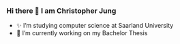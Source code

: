 ### Hi there 👋 I am Christopher Jung

- ✨ I’m studying computer science at Saarland University
- 🔭 I’m currently working on my Bachelor Thesis

<!--
- 🔭 I’m currently working on ...
- 🌱 I’m currently learning ...
- 👯 I’m looking to collaborate on ...
- 🤔 I’m looking for help with ...
- 💬 Ask me about ...
- 📫 How to reach me: ...
- 😄 Pronouns: ...
- ⚡ Fun fact: ...
-->

